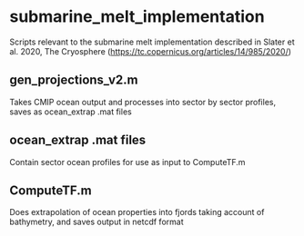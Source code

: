 # submarine_melt_implementation
Scripts relevant to the submarine melt implementation described in Slater et al. 2020, The Cryosphere (https://tc.copernicus.org/articles/14/985/2020/)

## gen_projections_v2.m
Takes CMIP ocean output and processes into sector by sector profiles, saves as ocean_extrap .mat files

## ocean_extrap .mat files
Contain sector ocean profiles for use as input to ComputeTF.m

## ComputeTF.m
Does extrapolation of ocean properties into fjords taking account of bathymetry, and saves output in netcdf format
